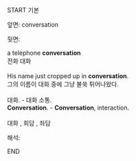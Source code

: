 START
기본

앞면:
conversation


뒷면:
<div>a telephone <b>conversation</b> </div><div>전화 대화<br><br><div>His name just cropped up in <strong>conversation</strong>. </div><div>그의 이름이 대화 중에 그냥 불쑥 튀어나왔다.<br><br><div><div>대화. - 대화 소통.</div></div><div><strong>Conversation</strong>. - <strong>Conversation</strong>, interaction.<br><br>대화 , 회담 , 좌담</div></div></div>


해석:

END